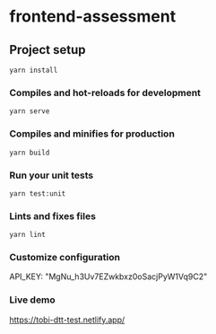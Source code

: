 # frontend-assessment

## Project setup
```
yarn install
```

### Compiles and hot-reloads for development
```
yarn serve
```

### Compiles and minifies for production
```
yarn build
```

### Run your unit tests
```
yarn test:unit
```

### Lints and fixes files
```
yarn lint
```

### Customize configuration
API_KEY: "MgNu_h3Uv7EZwkbxz0oSacjPyW1Vq9C2"

### Live demo
   https://tobi-dtt-test.netlify.app/